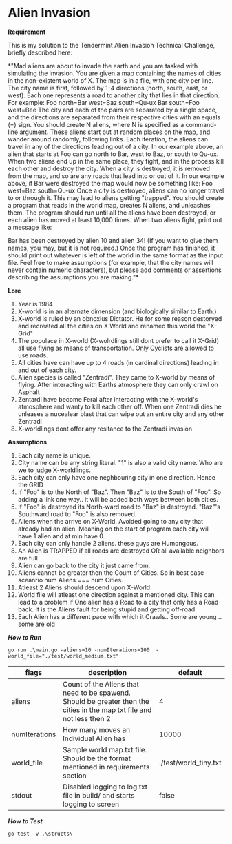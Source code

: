 # Alien Invasion

****Requirement**** 

This is my solution to the Tendermint Alien Invasion Technical Challenge, briefly described here:

*"Mad aliens are about to invade the earth and you are tasked with simulating the
invasion.
You are given a map containing the names of cities in the non-existent world of
X. The map is in a file, with one city per line. The city name is first,
followed by 1-4 directions (north, south, east, or west). Each one represents a
road to another city that lies in that direction.
For example:
Foo north=Bar west=Baz south=Qu-ux
Bar south=Foo west=Bee
The city and each of the pairs are separated by a single space, and the
directions are separated from their respective cities with an equals (=) sign.
You should create N aliens, where N is specified as a command-line argument.
These aliens start out at random places on the map, and wander around randomly,
following links. Each iteration, the aliens can travel in any of the directions
leading out of a city. In our example above, an alien that starts at Foo can go
north to Bar, west to Baz, or south to Qu-ux.
When two aliens end up in the same place, they fight, and in the process kill
each other and destroy the city. When a city is destroyed, it is removed from
the map, and so are any roads that lead into or out of it.
In our example above, if Bar were destroyed the map would now be something
like:
Foo west=Baz south=Qu-ux
Once a city is destroyed, aliens can no longer travel to or through it. This
may lead to aliens getting "trapped".
You should create a program that reads in the world map, creates N aliens, and
unleashes them. The program should run until all the aliens have been
destroyed, or each alien has moved at least 10,000 times. When two aliens
fight, print out a message like:

Bar has been destroyed by alien 10 and alien 34!
(If you want to give them names, you may, but it is not required.) Once the
program has finished, it should print out whatever is left of the world in the
same format as the input file.
Feel free to make assumptions (for example, that the city names will never
contain numeric characters), but please add comments or assertions describing
the assumptions you are making."*
   


****Lore****

1. Year is 1984
2. X-world is in an alternate dimension (and biologically similar to Earth.)
3. X-world is ruled by an obnoxius Dictator. He for some reason destoryed and recreated all the cities on X World and renamed this world the "X-Grid"
4. The populace in X-world (X-wolrdlings still dont prefer to call it X-Grid) all use flying as means of transportation. Only Cyclists are allowed to use roads.
5. All cities have can have up to 4 roads (in cardinal directions) leading in and out of each city.
6. Alien species is called "Zentradi". They came to X-world by means of flying. After interacting with Earths atmosphere they can only crawl on Asphalt
7. Zentardi have become Feral after interacting with the X-world's atmosphere and wanty to kill each other off. When one Zentradi dies he unleases a nucealear blast that can wipe out an entire city and any other Zentradi
8. X-worldlings dont offer any resitance to the Zentradi invasion
   

****Assumptions****

1. Each city name is unique.
2. City name can be any string literal. "1" is also a valid city name. Who are we to judge X-worldlings.
3. Each city can only have one neghbouring city in one direction. Hence the GRID
4. If "Foo" is to the North of "Baz". Then "Baz" is to the South of "Foo". So adding a link one way.. it will be added both ways between both cities.
5. If "Foo" is destroyed its North-ward road to "Baz" is destroyed. "Baz"'s Southward road to "Foo" is also removed.
6. Aliens when the arrive on X-World. Avoided going to any city that already had an alien. Meaning on the start of program each city will have 1 alien and at min have 0.
7. Each city can only handle 2 aliens. these guys are Humongous. 
8. An Alien is TRAPPED if all roads are destroyed OR all available neighbors are full
9.  Alien can go back to the city it just came from.
10. Aliens cannot be greater then the Count of Cities. So in best case sceanrio num Aliens === num Cities.
11. Atleast 2 Aliens should descend upon X-World
12. World file will atleast one direction against a mentioned city. This can lead to a problem if One alien has a Road to a city that only has a Road back. It is the Aliens fault for being stupid and getting off-road
13. Each Alien has a different pace with which it Crawls.. Some are young .. some are old

***How to Run***
```
go run .\main.go -aliens=10 -numIterations=100  -world_file="./test/world_medium.txt"
```

| flags | description | default |
| ------------- | ------------- | ------------- |
| aliens | Count of the Aliens that need to be spawend. Should be greater then the cities in the map txt file and not less then 2  | 4| 
| numIterations  | How many moves an Individual Alien has  | 10000 |
| world_file  | Sample world map.txt file. Should be the format mentioned in requirements section  | ./test/world_tiny.txt |
| stdout  | Disabled logging to log.txt file in build/ and starts logging to screen | false |

***How to Test***
```
go test -v .\structs\
```